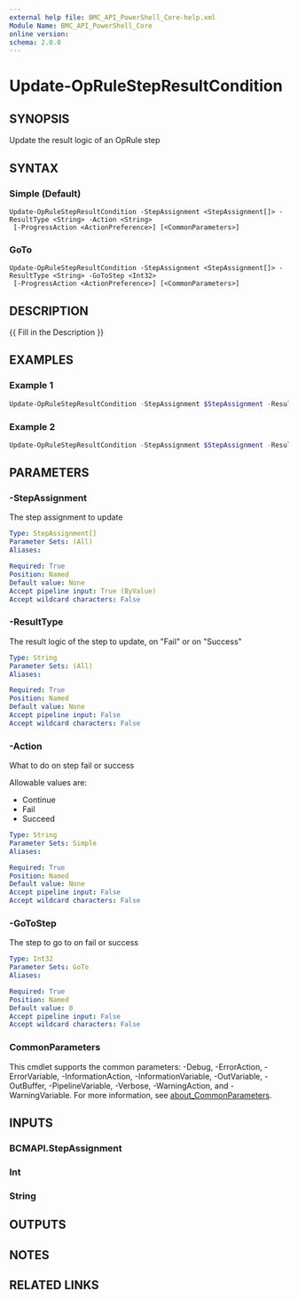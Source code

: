 ```yaml
---
external help file: BMC_API_PowerShell_Core-help.xml
Module Name: BMC_API_PowerShell_Core
online version:
schema: 2.0.0
---
```


# Update-OpRuleStepResultCondition

## SYNOPSIS

Update the result logic of an OpRule step

## SYNTAX

### Simple (Default)

```text
Update-OpRuleStepResultCondition -StepAssignment <StepAssignment[]> -ResultType <String> -Action <String>
 [-ProgressAction <ActionPreference>] [<CommonParameters>]
```

### GoTo

```text
Update-OpRuleStepResultCondition -StepAssignment <StepAssignment[]> -ResultType <String> -GoToStep <Int32>
 [-ProgressAction <ActionPreference>] [<CommonParameters>]
```

## DESCRIPTION

{{ Fill in the Description }}

## EXAMPLES

### Example 1

```PowerShell
Update-OpRuleStepResultCondition -StepAssignment $StepAssignment -ResultType Fail -Action Fail
```

### Example 2

```PowerShell
Update-OpRuleStepResultCondition -StepAssignment $StepAssignment -ResultType Success -GoToStep 5
```

## PARAMETERS

### -StepAssignment

The step assignment to update

```yaml
Type: StepAssignment[]
Parameter Sets: (All)
Aliases:

Required: True
Position: Named
Default value: None
Accept pipeline input: True (ByValue)
Accept wildcard characters: False
```

### -ResultType

The result logic of the step to update, on "Fail" or on "Success"

```yaml
Type: String
Parameter Sets: (All)
Aliases:

Required: True
Position: Named
Default value: None
Accept pipeline input: False
Accept wildcard characters: False
```

### -Action

What to do on step fail or success

Allowable values are:

- Continue
- Fail
- Succeed

```yaml
Type: String
Parameter Sets: Simple
Aliases:

Required: True
Position: Named
Default value: None
Accept pipeline input: False
Accept wildcard characters: False
```

### -GoToStep

The step to go to on fail or success

```yaml
Type: Int32
Parameter Sets: GoTo
Aliases:

Required: True
Position: Named
Default value: 0
Accept pipeline input: False
Accept wildcard characters: False
```

### CommonParameters

This cmdlet supports the common parameters: -Debug, -ErrorAction, -ErrorVariable, -InformationAction, -InformationVariable, -OutVariable, -OutBuffer, -PipelineVariable, -Verbose, -WarningAction, and -WarningVariable. For more information, see [about_CommonParameters](http://go.microsoft.com/fwlink/?LinkID=113216).

## INPUTS

### BCMAPI.StepAssignment

### Int

### String

## OUTPUTS

## NOTES

## RELATED LINKS
